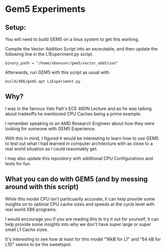 # Gem5 Experiments

## Setup:

You will need to build GEM5 on a linux system to get this working.

Compile the Vector Addition Script into an exceutable, and then update the following line in the L1Experiment.py script.
```
binary_path = "/home/vboxuser/gem5/vector_addition"
```

Afterwards, run GEM5 with this script as usual with
```
build/X86/gem5.opt L1Experiment.py
```

## Why?

I was in the famous Yale Patt's ECE 460N Lecture and as he was talking about tradeoffs he mentioned CPU Caches being a prime example. 

I remember speaking to an AMD Research Engineer about how they were looking for someone with GEM5 Experience.

With this in mind, I figured it would be interesting to learn how to use GEM5 to test out what I had learned in computer architecture with as close to a real world situation as I could reasonably get.

I may also update this repository with additional CPU Configurations and tests for fun.

## What you can do with GEM5 (and by messing around with this script)

While this model CPU isn't particuarlly accurate, it can help provide some insights on to optimal CPU cache sizes and speeds at the cycle level with real world X86 programs.

I would encourage you if you are reading this to try it out for yourself, it can help provide some insights into why we don't have super large or super small L1 Cache sizes.

It's interesting to see how at least for this model "16kB for L1" and "64 kB for L1D" seems to be the sweetspot.

